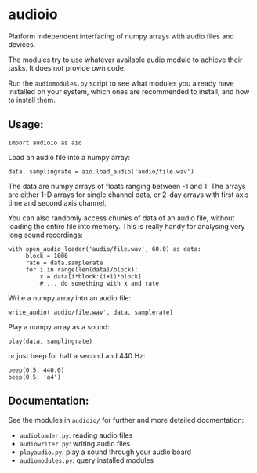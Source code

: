 # audioio
Platform independent interfacing of numpy arrays with audio files and devices.

The modules try to use whatever available audio module to achieve
their tasks. It does not provide own code.

Run the `audiomodules.py` script to see what modules you already have installed on your system,
which ones are recommended to install, and how to install them.

Usage:
------
```
import audioio as aio
```

Load an audio file into a numpy array:
```
data, samplingrate = aio.load_audio('audio/file.wav')
```
	
The data are numpy arrays of floats ranging between -1 and 1.
The arrays are either 1-D arrays for single channel data,
or 2-day arrays with first axis time and second axis channel.

You can also randomly access chunks of data of an audio file, without
loading the entire file into memory. This is really handy for
analysing very long sound recordings:
```
with open_audio_loader('audio/file.wav', 60.0) as data:
     block = 1000
     rate = data.samplerate
     for i in range(len(data)/block):
     	 x = data[i*block:(i+1)*block]
     	 # ... do something with x and rate
```

Write a numpy array into an audio file:
```
write_audio('audio/file.wav', data, samplerate)
```

Play a numpy array as a sound:
```
play(data, samplingrate)
```
or just beep for half a second and 440 Hz:
```
beep(0.5, 440.0)
beep(0.5, 'a4')
```

Documentation:
--------------
See the modules in `audioio/` for further and more detailed docmentation:
- `audioloader.py`: reading audio files
- `audiowriter.py`: writing audio files
- `playaudio.py`: play a sound through your audio board
- `audiomodules.py`: query installed modules
